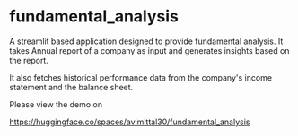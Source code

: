 # fundamental_analysis
A streamlit based application designed to provide fundamental analysis. It takes Annual report of a company as input and generates insights based on the report. 

It also fetches historical performance data from the company's income statement and the balance sheet.

Please view the demo on 

https://huggingface.co/spaces/avimittal30/fundamental_analysis


